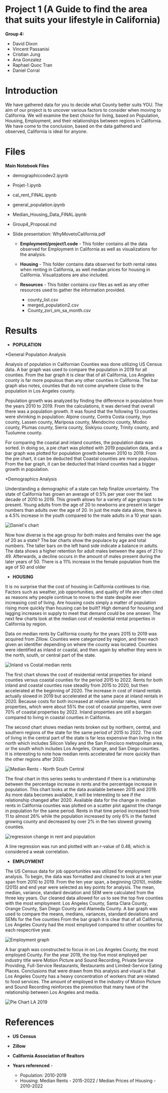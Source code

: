 # Project 1 (A Guide to find the area that suits your lifestyle in California)

**Group 4:**
* David Dixon
* Vincent Passanisi
* Cristian Jung
* Ana Gonzalez
* Raphael Quoc Tran
* Daniel Corral


# Introduction

  We have gathered data for you to decide what County better suits YOU. The aim of our project is to uncover various factors to consider when moving to California. We will examine the best choice for living, based on Population, Housing, Employment, and their relationships between regions in California. We have come to the conclusion, based on the data gathered and observed, California is ideal for anyone.

# Files

**Main Notebook Files**

* demographiccodev2.ipynb
* Projet-1.ipynb
* cal_rent_FINAL.ipynb
* general_population.ipynb
* Median_Housing_Data_FINAL.ipynb

* Group4_Proposal.md

* Slide presentation: WhyMovetoCalifornia.pdf

  * **Employment/project1.code** - This folder contains all the data observed for Employment in California as well as visualizations for the analysis.

  * **Housing** - This folder contains data observed for both rental rates when renting in California, as well median prices for housing in California. Visualizations are also included.

  * **Resources** - This folder contains csv files as well as any other resources used to gather the information provided.

      * county_list.csv
      * merged_population2.csv
      * County_zori_sm_sa_month.csv
  
# Results

* **POPULATION**

*General Population Analysis

Analysis of population in Californian Counties was done utilizing US Census data. A bar graph was used to compare the population in 2019 for all counties. From the bar graph it is clear that of all California, Los Angeles county is far more populous than any other counties in California.
The bar graph also notes, counties that do not come anywhere close to the population in Los Angeles county.

Population growth was analyzed by finding the difference in population from the years 2010 to 2019. From the calculations, it was derived that overall there was a population growth. It was found that the following 13 counties were shrinking in population: Alpine county, Contra Costa county, Inyo county, Lassen county, Mariposa county, Mendocino county, Modoc county, Plumas county, Sierra county, Siskiyou county, Trinity county, and Tuolumne county.

For comparing the coastal and inland counties, the population data was sorted. In doing so, a pie chart was plotted with 2019 population data, and a bar graph was plotted for population growth between 2010 to 2019. From the pie chart, it can be deducted that Coastal counties are more populous. From the bar graph, it can be deducted that Inland counties had a bigger growth in population. 

*Demographics Analysis

Understanding a demographic of a state can help finalize uncertainty. The state of California has grown an average of 0.5% per year over the last decade of 2010 to 2019. This growth allows for a variety of age groups to be present. Young adults from the age of 20 to newborns are present in larger numbers than adults over the age of 20. In just the male data alone, there is a 4.5% increase in the youth compared to the male adults in a 10 year span.

![Daniel's chart](output/Total%20Number%20of%20Males%20in%20Each%20Age%20Group%2021%20and%20over.png)

Now how diverse is the age group for both males and females over the age of 20 as a state? The bar charts show the populace by age and total numbers. The taller bars on the left hand side indicate a balance in adults. The data shows a higher retention for adult males between the ages of 21 to 49. Afterwards, a decline occurs in the amount of males present during the later years of 50. There is a 11% increase in the female population from the age of 50 and older

* **HOUSING**

It is no surprise that the cost of housing in California continues to rise. Factors such as weather, job opportunities, and quality of life are often cited as reasons why people continue to move to the state despite ever increasing cost of living. Are housing costs simply a matter of population rising more quickly than housing can be built? High demand for housing and lagging increases in supply to meet that demand could be one answer. The next few charts look at the median cost of residential rental properties in California by region.

Data on median rents by California county for the years 2015 to 2019 was acquired from Zillow. Counties were categorized by region, and then each given an identifier depending on where the county was located. Counties were identified as inland or coastal, and then again by whether they were in the north, south, or central part of the state.

![Inland vs Costal median rents](output/cal_rents_coast_inland.png)

The first chart shows the cost of residential rental properties for inland counties versus coastal counties for the period 2015 to 2022. Rents for both inland and coastal counties rose steadily from 2015 to 2020, but then accelerated at the beginning of 2020. The increase in cost of inland rentals actually slowed in 2019 but accelerated at the same pace at inland rentals in 2020. Because costs for both increased at relative similar rates, inland properties, which were about 55% the cost of coastal properties, were over 70% of coastal properties by 2022. Inland properties are still a bargain compared to living in coastal counties in California.

The second chart shows median rents broken out by northern, central, and southern regions of the state for the same period of 2015 to 2022. The cost of living in the central part of the state is far less expensive than living in the north which includes Silicon Valley and the San Francisco metropolitan area, or the south which includes Los Angeles, Orange, and San Diego counties. It is interesting to note how median rents accelerated far more quickly than the other regions after 2020.

![Median Rents - North South Central](output/cal_median_rents_2015_to_2019.png)

The final chart in this series seeks to understand if there is a relationship between the percentage increase in rents and the percentage increase in population. This chart looks at the data available between 2015 and 2019. As more data becomes available, it will be interesting to see if the relationship changed after 2020. Available data for the change in median rents in California counties was plotted on a scatter plot against the change in population for the same period. Rents in that time period increased from 11 to almost 26% while the population increased by only 6% in the fasted growing county and decreased by over 2% in the two slowest growing counties.

![regression change in rent and population](output/cal_pop_rent_percent_change.png)

A line regression was run and plotted with an r-value of 0.48, which is considered a weak correlation.

* **EMPLOYMENT**

The US Census data for job opportunities was utilized for employment analysis. To begin, the data was formatted and cleaned to look at a ten year span from 2010 to 2019. From the ten year span, a beginning (2010), middle (2015) and end year were selected as key points for analysis. The mean, median, variance, standard deviation and SEM were calculated from the three key years. Our cleaned data allowed for us to see the top five counties with the most employment: Los Angeles County, Santa Clara County, Orange County, San Diego County and Alameda County. A bar graph was used to compare the means, medians, variances, standard deviations and SEMs for the five counties  From the bar graph it is clear that of all California, Los Angeles County had the most employed compared to other counties for each respecrtive year.

![Employment graph](https://user-images.githubusercontent.com/113266571/204950417-51d456fd-1fa3-4df6-b4e5-c72928b41cbc.png)


A bar graph was constructed to focus in on Los Angeles County, the most employed County. For the year 2019, the top five most employed per industry title were Motion Picture and Sound Recording, Private Service Providing, Full-Service Restaurants, Restaurants and Limited-Service Eating Places. Conclusions that were drawn from this analysis and visual is that Los Angeles County has a heavy concentration of workers that are related to food services. The amount of employed in the industry of Motion Picture and Sound Recording reinforces the premotion that many have of the relationship between Los Angeles and media.

![Pie Chart LA 2019](https://user-images.githubusercontent.com/113266571/204950435-7cfdf080-dbd3-49db-8090-d497436bcfbe.png)




# References 
  * **US Census**
  * **Zillow**
  * **California Association of Realtors**

  * **Years referenced** - 
    * Population: 2010-2019 
    * Housing: Median Rents - 2015-2022 / Median Prices of Housing - 2010-2022
